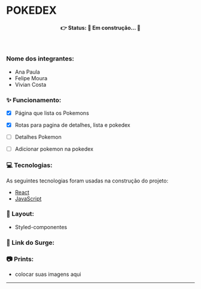 # POKEDEX

<h4 align='center'>
👉 Status: 🚧 Em construção... 🚧
</h4>

<br />

### Nome dos integrantes: 
- Ana Paula
- Felipe Moura
- Vivian Costa

### ✨ Funcionamento:
- [x] Página que lista os Pokemons
- [x] Rotas para pagina de detalhes, lista e pokedex
- [ ] Detalhes Pokemon
- [ ] Adicionar pokemon na pokedex


### 💻 Tecnologias:
As seguintes tecnologias foram usadas na construção do projeto:
- [React](https://pt-br.reactjs.org/)
- [JavaScript](https://www.javascript.com/)

### 🎨 Layout:
- Styled-componentes


### 🔗 Link do Surge:



### 📷 Prints:
- colocar suas imagens aqui 

<hr />


